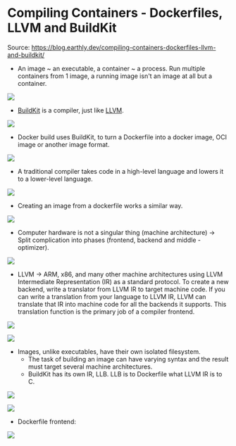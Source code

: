 # Compiling Containers - Dockerfiles, LLVM and BuildKit

Source: <https://blog.earthly.dev/compiling-containers-dockerfiles-llvm-and-buildkit/>

- An image ~ an executable, a container ~ a process. Run multiple containers from 1 image, a running image isn't an image at all but a container.

![](https://blog.earthly.dev/content/images/2021/03/1-2.png)

- [BuildKit](https://github.com/moby/buildkit) is a compiler, just like [LLVM](https://en.wikipedia.org/wiki/LLVM).

![](https://blog.earthly.dev/content/images/2021/03/099.png)

- Docker build uses BuildKit, to turn a Dockerfile into a docker image, OCI image or another image format.

![](https://blog.earthly.dev/content/images/2021/03/buildctl-2.png)

- A traditional compiler takes code in a high-level language and lowers it to a lower-level language.

![](https://blog.earthly.dev/content/images/2021/03/compilingc.png)

- Creating an image from a dockerfile works a similar way.

![](https://blog.earthly.dev/content/images/2021/03/build-an-image.png)

- Computer hardware is not a singular thing (machine architecture) -> Split complication into phases (frontend, backend and middle - optimizer).

![](https://blog.earthly.dev/content/images/2021/03/3stagebuild.png)

- LLVM -> ARM, x86, and many other machine architectures using LLVM Intermediate Representation (IR) as a standard protocol. To create a new backend, write a translator from LLVM IR to target machine code. If you can write a translation from your language to LLVM IR, LLVM can translate that IR into machine code for all the backends it supports. This translation function is the primary job of a compiler frontend.

![](https://blog.earthly.dev/content/images/2021/03/backends.png)

![](https://blog.earthly.dev/content/images/2021/03/frontends-2.png)

- Images, unlike executables, have their own isolated filesystem.
  - The task of building an image can have varying syntax and the result must target several machine architectures.
  - BuildKit has its own IR, LLB. LLB is to Dockerfile what LLVM IR is to C.

![](https://blog.earthly.dev/content/images/2021/03/LLB-IR.png)

![](https://blog.earthly.dev/content/images/2021/03/Send-LLB.png)

- Dockerfile frontend:

![](https://blog.earthly.dev/content/images/2021/03/controlflow.png)
